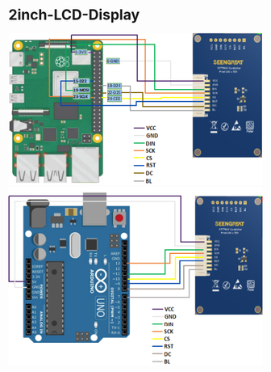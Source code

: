 # 2inch-LCD-Display
![1.jpg](https://github.com/seengreat/2inch-LCD-Display/blob/main/pic/pic1.png)
![2.jpg](https://github.com/seengreat/2inch-LCD-Display/blob/main/pic/pic2.png)
